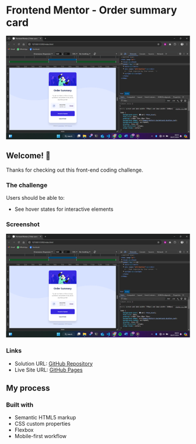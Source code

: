 # Frontend Mentor - Order summary card

![Design preview for the Order summary card coding challenge](./images/Screenshot%202024-07-26%20085402.png)

## Welcome! 👋

Thanks for checking out this front-end coding challenge.

### The challenge

Users should be able to:

- See hover states for interactive elements

### Screenshot

![Solution Screen Shot](./images/Screenshot%202024-07-26%20085402.png)

### Links

- Solution URL: [GitHub Repository](https://your-solution-url.com)
- Live Site URL: [GitHub Pages](https://your-live-site-url.com)

## My process

### Built with

- Semantic HTML5 markup
- CSS custom properties
- Flexbox
- Mobile-first workflow
